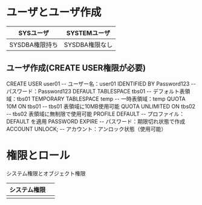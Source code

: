 # ユーザとユーザ作成

| SYSユーザ     | SYSTEMユーザ  |
| ---------- | ---------- |
| SYSDBA権限持ち | SYSDBA権限なし |
## ユーザ作成(CREATE USER権限が必要)

CREATE USER user01                                  -- ユーザー名：user01
  IDENTIFIED BY Password123                 -- パスワード：Password123
  DEFAULT TABLESPACE tbs01                 -- デフォルト表領域：tbs01
  TEMPORARY TABLESPACE temp          -- 一時表領域：temp
  QUOTA 10M ON tbs01                               -- tbs01 表領域に10MB使用可能
  QUOTA UNLIMITED ON tbs02                -- tbs02 表領域に無制限で使用可能
  PROFILE DEFAULT                                      -- プロファイル：DEFAULT を適用
  PASSWORD EXPIRE                                    -- パスワード：期限切れ状態で作成
  ACCOUNT UNLOCK;                                   -- アカウント：アンロック状態（使用可能）

# 権限とロール

システム権限とオブジェクト権限


| システム権限 |     |
| ------ | --- |
|        |     |


